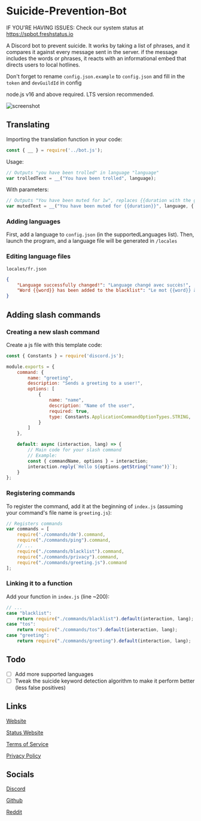 # Suicide-Prevention-Bot


IF YOU'RE HAVING ISSUES: Check our system status at <https://spbot.freshstatus.io>

A Discord bot to prevent suicide. It works by taking a list of phrases, and it compares it against every message sent in the server. if the message includes the words or phrases, it reacts with an informational embed that directs users to local hotlines.

Don't forget to rename `config.json.example` to `config.json` and fill in the `token` and `devGuildId` in config

node.js v16 and above required. LTS version recommended.


![screenshot](https://spbot.9021007.xyz/sc2.png)

## Translating
Importing the translation function in your code:
```js
const { __ } = require('../bot.js');
```
Usage:
```js
// Outputs "you have been trolled" in language "language"​
var trolledText = ​__​(​"You have been trolled"​,​ ​language​​);
```

With parameters:
```js
// Outputs "You have been muted for 1w", replaces {{duration with the given parameter}}
var mutedText = ​__​(​"You have been muted for {{duration}}"​,​ ​language​​, { duration: "1w" });
```
### Adding languages
First, add a language to `config.json` (in the supportedLanguages list).
Then, launch the program, and a language file will be generated in `/locales`

### Editing language files
`locales/fr.json`
```json
{
	"Language successfully changed!": "Language changé avec succès!",
	"Word {{word}} has been added to the blacklist": "Le mot {{word}} à été ajouté a la liste des mots à ignorer"
}
```

## Adding slash commands

### Creating a new slash command
Create a js file with this template code:
```javascript
const { Constants } = require('discord.js');

module.exports = {
	command: {
		name: "greeting",
		description: "Sends a greeting to a user!",
		options: [
			{
				name: "name",
				description: "Name of the user",
				required: true,
				type: Constants.ApplicationCommandOptionTypes.STRING,
			}
		]
	},

	default: async (interaction, lang) => {
		// Main code for your slash command
		// Example:
		const { commandName, options } = interaction;
		interaction.reply(`Hello ${options.getString("name")}`);
	}
};
```
### Registering commands
To register the command, add it at the beginning of `index.js` (assuming your command's file name is `greeting.js`):
```js
// Registers commands
var commands = [
	require('./commands/dm').command,
	require("./commands/ping").command,
	// ...
	require("./commands/blacklist").command,
	require("./commands/privacy").command,
	require("./commands/greeting.js").command
];
```
### Linking it to a function
Add your function in `index.js` (line ~200):
```js
// ...
case "blacklist":
	return require("./commands/blacklist").default(interaction, lang);
case "tos":
	return require("./commands/tos").default(interaction, lang);
case "greeting":
	return require("./commands/greeting").default(interaction, lang);
```



## Todo
 - [ ] Add more supported languages
 - [ ] Tweak the suicide keyword detection algorithm to make it perform better (less false positives)
## Links
[Website](https://spbot.9021007.xyz)

[Status Website](https://spbot.freshstatus.io)

[Terms of Service](https://spbot.9021007.xyz/terms.html)

[Privacy Policy](https://spbot.9021007.xyz/policy.html)

## Socials
[Discord](https://discord.com/invite/YHvfUqVgWS)

[Github](https://github.com/Bobrobot1/Suicide-Prevention-Bot)

[Reddit](https://www.reddit.com/r/SuicidePreventionBot)
